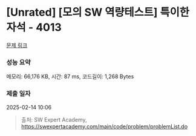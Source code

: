 # [Unrated] [모의 SW 역량테스트] 특이한 자석 - 4013 

[문제 링크](https://swexpertacademy.com/main/code/problem/problemDetail.do?contestProbId=AWIeV9sKkcoDFAVH) 

### 성능 요약

메모리: 66,176 KB, 시간: 87 ms, 코드길이: 1,268 Bytes

### 제출 일자

2025-02-14 10:06



> 출처: SW Expert Academy, https://swexpertacademy.com/main/code/problem/problemList.do